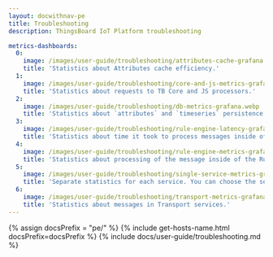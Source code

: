 ```yaml
---
layout: docwithnav-pe
title: Troubleshooting
description: ThingsBoard IoT Platform troubleshooting

metrics-dashboards:
  0:
    image: /images/user-guide/troubleshooting/attributes-cache-grafana.webp
    title: 'Statistics about Attributes cache efficiency.'
  1:
    image: /images/user-guide/troubleshooting/core-and-js-metrics-grafana.webp
    title: 'Statistics about requests to TB Core and JS processors.'
  2:
    image: /images/user-guide/troubleshooting/db-metrics-grafana.webp
    title: 'Statistics about `attributes` and `timeseries` persistence to the PostgreSQL.'
  3:
    image: /images/user-guide/troubleshooting/rule-engine-latency-grafana.webp
    title: 'Statistics about time it took to process messages inside of the Rule Engine.'
  4:
    image: /images/user-guide/troubleshooting/rule-engine-metrics-grafana.webp
    title: 'Statistics about processing of the message inside of the Rule Engine.'
  5:
    image: /images/user-guide/troubleshooting/single-service-metrics-grafana.webp
    title: 'Separate statistics for each service. You can choose the service in the upper left corner.'
  6:
    image: /images/user-guide/troubleshooting/transport-metrics-grafana.webp
    title: 'Statistics about messages in Transport services.'
---
```


{% assign docsPrefix = "pe/" %}
{% include get-hosts-name.html docsPrefix=docsPrefix %}
{% include docs/user-guide/troubleshooting.md %}